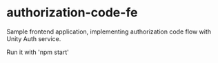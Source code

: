 # authorization-code-fe

Sample frontend application, implementing authorization code flow with Unity Auth service.

Run it with 'npm start'